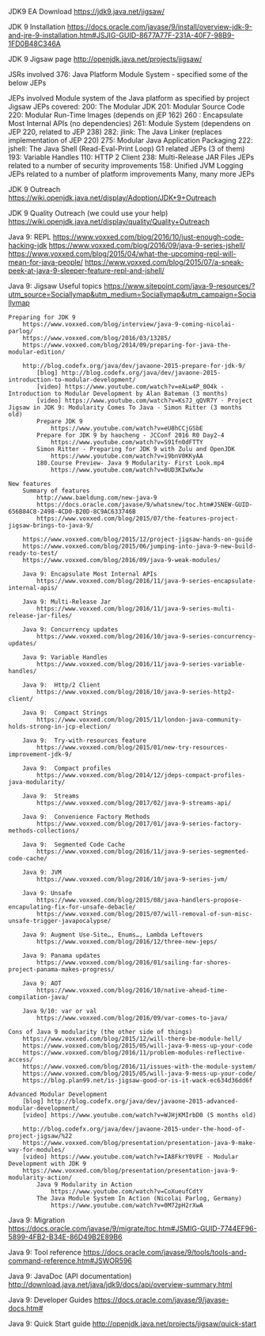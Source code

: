 JDK9 EA Download 
	https://jdk9.java.net/jigsaw/	

JDK 9 Installation
	https://docs.oracle.com/javase/9/install/overview-jdk-9-and-jre-9-installation.htm#JSJIG-GUID-8677A77F-231A-40F7-98B9-1FD0B48C346A

JDK 9 Jigsaw page
	http://openjdk.java.net/projects/jigsaw/

JSRs involved
	376: Java Platform Module System  - specified some of the below JEPs

JEPs involved
	Module system of the Java platform as specified by project Jigsaw JEPs covered:
		200: The Modular JDK
			201: Modular Source Code
				220: Modular Run-Time Images (depends on jEP 162)
			260	: Encapsulate Most Internal APIs (no dependencies)
			261: Module System (dependens on JEP 220, related to JEP 238)
			282: jlink: The Java Linker (replaces implementation of JEP 220)
			275: Modular Java Application Packaging
		222: jshell: The Java Shell (Read-Eval-Print Loop)
		G1 related JEPs (3 of them)
		193: Variable Handles
		110: HTTP 2 Client
		238: Multi-Release JAR Files
		JEPs related to a number of security improvements
		158: Unified JVM Logging
		JEPs related to a number of platform improvements
		Many, many more JEPs

JDK 9 Outreach
	https://wiki.openjdk.java.net/display/Adoption/JDK+9+Outreach

JDK 9 Quality Outreach (we could use your help)
	https://wiki.openjdk.java.net/display/quality/Quality+Outreach

Java 9:  REPL
	https://www.voxxed.com/blog/2016/10/just-enough-code-hacking-jdk
	https://www.voxxed.com/blog/2016/09/java-9-series-jshell/
	https://www.voxxed.com/blog/2015/04/what-the-upcoming-repl-will-mean-for-java-people/
	https://www.voxxed.com/blog/2015/07/a-sneak-peek-at-java-9-sleeper-feature-repl-and-jshell/

Java 9:  Jigsaw
	Useful topics
		https://www.sitepoint.com/java-9-resources/?utm_source=Sociallymap&utm_medium=Sociallymap&utm_campaign=Sociallymap

	Preparing for JDK 9
		https://www.voxxed.com/blog/interview/java-9-coming-nicolai-parlog/
		https://www.voxxed.com/blog/2016/03/13285/
		https://www.voxxed.com/blog/2014/09/preparing-for-java-the-modular-edition/
		
		http://blog.codefx.org/java/dev/javaone-2015-prepare-for-jdk-9/
			[blog] http://blog.codefx.org/java/dev/javaone-2015-introduction-to-modular-development/
			[video] https://www.youtube.com/watch?v=eALw4P_0O4k - Introduction to Modular Development by Alan Bateman (3 months)
			[video] https://www.youtube.com/watch?v=Ks7J_qQVR7Y - Project Jigsaw in JDK 9: Modularity Comes To Java - Simon Ritter (3 months old)
			Prepare JDK 9
				https://www.youtube.com/watch?v=eU8hCCjGSbE
			Prepare for JDK 9 by haocheng - JCConf 2016 R0 Day2-4
				https://www.youtube.com/watch?v=S91fn0dFTTY
			Simon Ritter - Preparing for JDK 9 with Zulu and OpenJDK
				https://www.youtube.com/watch?v=i9bnV0KKyAA 
			180.Course Preview- Java 9 Modularity- First Look.mp4
				https://www.youtube.com/watch?v=0UD3KIwXwJw
	
	New features
		Summary of features
			http://www.baeldung.com/new-java-9
			https://docs.oracle.com/javase/9/whatsnew/toc.htm#JSNEW-GUID-656B84C8-2498-4CD0-B20D-8C9AC633746B
			https://www.voxxed.com/blog/2015/07/the-features-project-jigsaw-brings-to-java-9/

		https://www.voxxed.com/blog/2015/12/project-jigsaw-hands-on-guide
		https://www.voxxed.com/blog/2015/06/jumping-into-java-9-new-build-ready-to-test/
		https://www.voxxed.com/blog/2016/09/java-9-weak-modules/	

		Java 9: Encapsulate Most Internal APIs
			https://www.voxxed.com/blog/2016/11/java-9-series-encapsulate-internal-apis/

		Java 9: Multi-Release Jar
			https://www.voxxed.com/blog/2016/11/java-9-series-multi-release-jar-files/

		Java 9: Concurrency updates
			https://www.voxxed.com/blog/2016/10/java-9-series-concurrency-updates/

		Java 9: Variable Handles
			https://www.voxxed.com/blog/2016/11/java-9-series-variable-handles/

		Java 9:  Http/2 Client
			https://www.voxxed.com/blog/2016/10/java-9-series-http2-client/

		Java 9:  Compact Strings
			https://www.voxxed.com/blog/2015/11/london-java-community-holds-strong-in-jcp-election/

		Java 9:  Try-with-resources feature
			https://www.voxxed.com/blog/2015/01/new-try-resources-improvement-jdk-9/

		Java 9:  Compact profiles
			https://www.voxxed.com/blog/2014/12/jdeps-compact-profiles-java-modularity/

		Java 9:  Streams
			https://www.voxxed.com/blog/2017/02/java-9-streams-api/

		Java 9:  Convenience Factory Methods
			https://www.voxxed.com/blog/2017/01/java-9-series-factory-methods-collections/

		Java 9:  Segmented Code Cache
			https://www.voxxed.com/blog/2016/11/java-9-series-segmented-code-cache/

		Java 9: JVM
			https://www.voxxed.com/blog/2016/10/java-9-series-jvm/

		Java 9: Unsafe
			https://www.voxxed.com/blog/2015/08/java-handlers-propose-encapulating-fix-for-unsafe-debacle/
			https://www.voxxed.com/blog/2015/07/will-removal-of-sun-misc-unsafe-trigger-javapocalypse/

		Java 9: Augment Use-Site…, Enums…, Lambda Leftovers
			https://www.voxxed.com/blog/2016/12/three-new-jeps/

		Java 9: Panama updates
			https://www.voxxed.com/blog/2016/01/sailing-far-shores-project-panama-makes-progress/

		Java 9: AOT
			https://www.voxxed.com/blog/2016/10/native-ahead-time-compilation-java/

		Java 9/10: var or val
			https://www.voxxed.com/blog/2016/09/var-comes-to-java/

	Cons of Java 9 modularity (the other side of things)
		https://www.voxxed.com/blog/2015/12/will-there-be-module-hell/
		https://www.voxxed.com/blog/2015/05/will-java-9-mess-up-your-code
		https://www.voxxed.com/blog/2016/11/problem-modules-reflective-access/
		https://www.voxxed.com/blog/2016/11/issues-with-the-module-system/
		https://www.voxxed.com/blog/2015/05/will-java-9-mess-up-your-code/
		https://blog.plan99.net/is-jigsaw-good-or-is-it-wack-ec634d36dd6f

	Advanced Modular Development
		[blog] http://blog.codefx.org/java/dev/javaone-2015-advanced-modular-development/
		[video] https://www.youtube.com/watch?v=WJHjKMIrbD0 (5 months old)
	
		http://blog.codefx.org/java/dev/javaone-2015-under-the-hood-of-project-jigsaw/%22
		https://www.voxxed.com/blog/presentation/presentation-java-9-make-way-for-modules/
		[video] https://www.youtube.com/watch?v=IA8FkrY0VFE - Modular Development with JDK 9
		https://www.voxxed.com/blog/presentation/presentation-java-9-modularity-action/
			Java 9 Modularity in Action
				https://www.youtube.com/watch?v=CoXueufCdtY
			The Java Module System In Action (Nicolai Parlog, Germany)
				https://www.youtube.com/watch?v=0M72pH2rXwA

Java 9: Migration
	https://docs.oracle.com/javase/9/migrate/toc.htm#JSMIG-GUID-7744EF96-5899-4FB2-B34E-86D49B2E89B6

Java 9: Tool reference
	https://docs.oracle.com/javase/9/tools/tools-and-command-reference.htm#JSWOR596

Java 9: JavaDoc (API documentation)
	http://download.java.net/java/jdk9/docs/api/overview-summary.html

Java 9: Developer Guides
	https://docs.oracle.com/javase/9/javase-docs.htm#

Java 9:  Quick Start guide
	http://openjdk.java.net/projects/jigsaw/quick-start